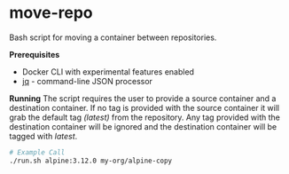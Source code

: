 # move-repo
Bash script for moving a container between repositories.

**Prerequisites**
* Docker CLI with experimental features enabled
* [jq](https://stedolan.github.io/jq/) - command-line JSON processor

**Running**
The script requires the user to provide a source container and a destination container. If no tag is provided with the source container it will grab the default tag _(latest)_ from the repository. Any tag provided with the destination container will be ignored and the destination container will be tagged with _latest_.
```sh
# Example Call
./run.sh alpine:3.12.0 my-org/alpine-copy
```
